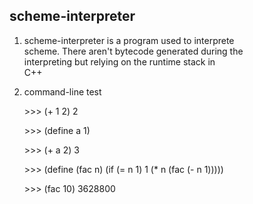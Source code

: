 scheme-interpreter
-----------------------------------------------------
1.  scheme-interpreter is a program used to interprete  
    scheme. There aren't bytecode generated during the  
    interpreting but relying on the runtime stack in  
    C++

2.  command-line test 
    
    \>\>\>  (+ 1 2)
    2

    \>\>\>  (define a 1)

    \>\>\>  (+ a 2)
    3

    \>\>\>  (define (fac n)
          (if (= n 1) 1 
            (* n (fac (- n 1)))))

    \>\>\>  (fac 10)
    3628800
